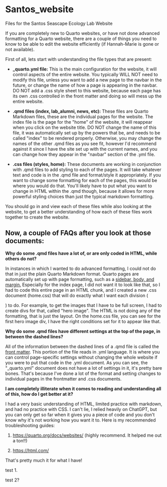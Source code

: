 # Santos_website

Files for the Santos Seascape Ecology Lab Website

If you are completely new to Quarto websites, or have not done advanced formatting for a Quarto website, there are a couple of things you need to know to be able to edit the website efficiently (if Hannah-Marie is gone or not available).

First of all, lets start with understanding the file types that are present:

-   **\_quarto.yml file:** This is the main configuration for the website, it will control aspects of the entire website. You typically WILL NOT need to modify this file, unless you want to add a new page to the navbar in the future, or change the name of how a page is appearing in the navbar. DO NOT add a .css style sheet to this website, because each page has its own .css controlled in the front matter and doing so will mess up the entire website.

-   **.qmd files (index, lab_alumni, news, etc):** These files are Quarto Markdown files, these are the individual pages for the website. The index file is the page for the "home" of the website, it will reappear when you click on the website title. DO NOT change the name of this file, it was automatically set up by the powers that be, and needs to be called "index" to be rendered properly. Otherwise, you may change the names of the other .qmd files as you see fit, however I'd recommend against it since I have the site set up with the current names, and you can change how they appear in the "navbar" section of the .yml file.

-   **.css files (styles, home):** These documents are working in conjunction with .qmd files to add styling to each of the pages. It will take whatever text and code is in the .qmd file and format/style it appropriately. If you want to change some formatting for each of the pages, this would be where you would do that. You'll likely have to put what you want to change in HTML within the .qmd though, because it allows for more powerful styling choices than just the typical markdown formatting.

You should go in and view each of these files while also looking at the website, to get a better understanding of how each of these files work together to create the website.

## Now, a couple of FAQs after you look at those documents:

**Why do some .qmd files have a lot of, or are only coded in HTML, while others do not?**

In instances in which I wanted to do advanced formatting, I could not do that in just the plain Quarto Markdown format. Quarto pages are automatically set up with page formatting, such as a [sidebar, body, and margin.](https://quarto.org/docs/output-formats/page-layout.html) Especially for the index page, I did not want it to look like that, so I had to code this entire page in an HTML chunk, and I created a new .css document (home.css) that will do exactly what I want each division (

</div>

) to do. For example, to get the images that I have to be full screen, I had to create divs for that, called "hero image". The HTML is not doing any of the formatting, that is just the layout. On the home.css file, you can see for the first hero image div, I have the right conditions set for it to appear like that.

**Why do some .qmd files have different settings at the top of the page, in between the dashed lines?**

All of the information between the dashed lines of a .qmd file is called the [front matter](https://quarto.org/docs/authoring/front-matter.html). This portion of the file reads in .yml language. It is where you can control page-specific settings without changing the whole website if you were to put that code in the .yml document. As you can see, the "\_quarto.yml" document does not have a lot of settings in it, it's pretty bare bones. That's because I've done a lot of the format and setting changes to individual pages in the frontmatter and .css documents.

**I am completely illiterate when it comes to reading and understanding all of this, how do I get better at it?**

I had a very basic understanding of HTML, limited practice with markdown, and had no practice with CSS. I can't lie, I relied heavily on ChatGPT, but you can only get so far when it gives you a piece of code and you don't know why it's not working how you want it to. Here is my recommended troubleshooting guides:

1.  <https://quarto.org/docs/websites/> (highly recommend. It helped me out a ton!!)

2.  <https://html.com/>

That's pretty much it for what I have!

test 1.

test 2?
